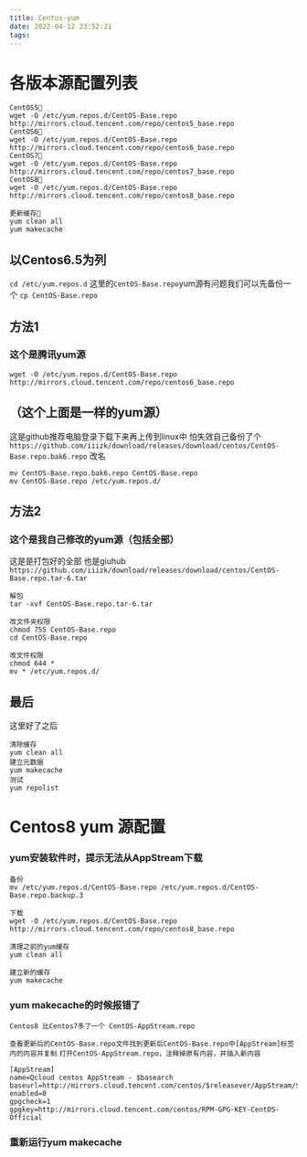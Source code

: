 ```yaml
---
title: Centos-yum
date: 2022-04-12 23:52:21
tags:
---
```

# 各版本源配置列表
```
CentOS5
wget -O /etc/yum.repos.d/CentOS-Base.repo http://mirrors.cloud.tencent.com/repo/centos5_base.repo
CentOS6
wget -O /etc/yum.repos.d/CentOS-Base.repo http://mirrors.cloud.tencent.com/repo/centos6_base.repo
CentOS7
wget -O /etc/yum.repos.d/CentOS-Base.repo http://mirrors.cloud.tencent.com/repo/centos7_base.repo
CentOS8
wget -O /etc/yum.repos.d/CentOS-Base.repo http://mirrors.cloud.tencent.com/repo/centos8_base.repo

更新缓存
yum clean all
yum makecache
```


## 以Centos6.5为列
`cd /etc/yum.repos.d`
这里的`CentOS-Base.repo`yum源有问题我们可以先备份一个
`cp CentOS-Base.repo`
## 方法1
### 这个是腾讯yum源
`wget -O /etc/yum.repos.d/CentOS-Base.repo http://mirrors.cloud.tencent.com/repo/centos6_base.repo`

## （这个上面是一样的yum源）
这是github推荐电脑登录下载下来再上传到linux中
怕失效自己备份了个
`https://github.com/iiizk/download/releases/download/centos/CentOS-Base.repo.bak6.repo`
改名
```
mv CentOS-Base.repo.bak6.repo CentOS-Base.repo
mv CentOS-Base.repo /etc/yum.repos.d/
```
## 方法2
### 这个是我自己修改的yum源（包括全部）
这是是打包好的全部  也是giuhub
`https://github.com/iiizk/download/releases/download/centos/CentOS-Base.repo.tar-6.tar`

```
解包
tar -xvf CentOS-Base.repo.tar-6.tar

改文件夹权限
chmod 755 CentOS-Base.repo
cd CentOS-Base.repo

改文件权限
chmod 644 *
mv * /etc/yum.repos.d/
```
## 最后
这里好了之后
```
清除缓存
yum clean all
建立元数据
yum makecache
测试
yum repolist
```


# Centos8 yum 源配置
### yum安装软件时，提示无法从AppStream下载

```
备份
mv /etc/yum.repos.d/CentOS-Base.repo /etc/yum.repos.d/CentOS-Base.repo.backup.3

下载
wget -O /etc/yum.repos.d/CentOS-Base.repo http://mirrors.cloud.tencent.com/repo/centos8_base.repo

清理之前的yum缓存
yum clean all

建立新的缓存
yum makecache

```
### yum makecache的时候报错了
`Centos8 比Centos7多了一个 CentOS-AppStream.repo`

`查看更新后的CentOS-Base.repo文件找到更新后CentOS-Base.repo中[AppStream]标签内的内容并复制`
`打开CentOS-AppStream.repo，注释掉原有内容，并插入新内容`

```
[AppStream]
name=Qcloud centos AppStream - $basearch
baseurl=http://mirrors.cloud.tencent.com/centos/$releasever/AppStream/$basearch/os/
enabled=0
gpgcheck=1
gpgkey=http://mirrors.cloud.tencent.com/centos/RPM-GPG-KEY-CentOS-Official
```

### 重新运行yum makecache